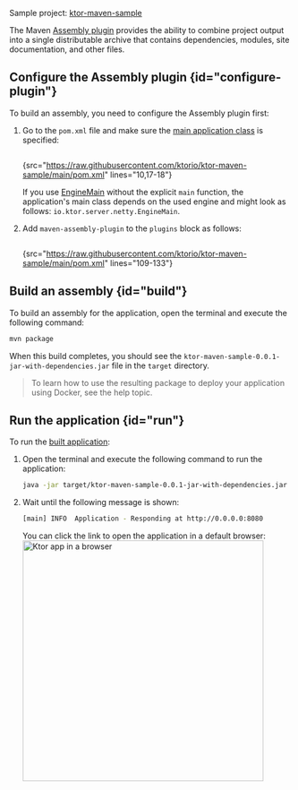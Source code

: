 [//]: # (title: Creating fat JARs using the Maven Assembly plugin)

<tldr>
<p>
<control>Sample project</control>: <a href="https://github.com/ktorio/ktor-maven-sample/">ktor-maven-sample</a>
</p>
</tldr>

The Maven [Assembly plugin](http://maven.apache.org/plugins/maven-assembly-plugin/) provides the ability to combine project output into a single distributable archive that contains dependencies, modules, site documentation, and other files.


## Configure the Assembly plugin {id="configure-plugin"}
To build an assembly, you need to configure the Assembly plugin first:
1. Go to the `pom.xml` file and make sure the [main application class](server-dependencies.topic#create-entry-point) is specified:
   ```xml
   ```
   {src="https://raw.githubusercontent.com/ktorio/ktor-maven-sample/main/pom.xml" lines="10,17-18"}
   
   If you use [EngineMain](create_server.topic#engine-main) without the explicit `main` function, the application's main class depends on the used engine and might look as follows: `io.ktor.server.netty.EngineMain`.
2. Add `maven-assembly-plugin` to the `plugins` block as follows:
   ```xml
   ```
   {src="https://raw.githubusercontent.com/ktorio/ktor-maven-sample/main/pom.xml" lines="109-133"}

## Build an assembly {id="build"}
To build an assembly for the application, open the terminal and execute the following command:
```Bash
mvn package
```
When this build completes, you should see the `ktor-maven-sample-0.0.1-jar-with-dependencies.jar` file in the `target` directory.

> To learn how to use the resulting package to deploy your application using Docker, see the [](docker.md) help topic.


## Run the application {id="run"}
To run the [built application](#build):
1. Open the terminal and execute the following command to run the application:
   ```Bash
   java -jar target/ktor-maven-sample-0.0.1-jar-with-dependencies.jar
   ```
1. Wait until the following message is shown:
   ```Bash
   [main] INFO  Application - Responding at http://0.0.0.0:8080
   ```
   You can click the link to open the application in a default browser:
   <img src="ktor_idea_new_project_browser.png" alt="Ktor app in a browser" width="430"/>


